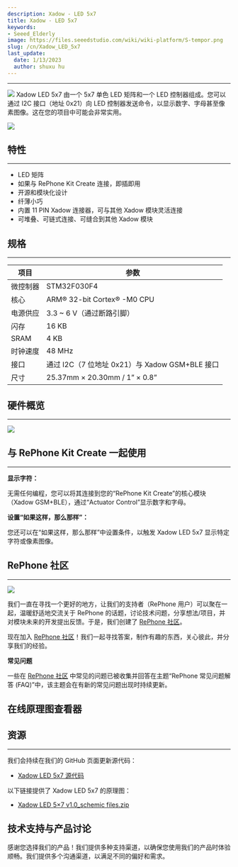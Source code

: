 ```yaml
---
description: Xadow - LED 5x7
title: Xadow - LED 5x7
keywords:
- Seeed_Elderly
image: https://files.seeedstudio.com/wiki/wiki-platform/S-tempor.png
slug: /cn/Xadow_LED_5x7
last_update:
  date: 1/13/2023
  author: shuxu hu
---
```


---
![](https://files.seeedstudio.com/wiki/Xadow_LED_5x7/images/Xadow_LED_5x7.JPG)
Xadow LED 5x7 由一个 5x7 单色 LED 矩阵和一个 LED 控制器组成。您可以通过 I2C 接口（地址 0x21）向 LED 控制器发送命令，以显示数字、字母甚至像素图像。这在您的项目中可能会非常实用。

[![](https://files.seeedstudio.com/wiki/Xadow_LED_5x7/images/300px-Get_One_Now_Banner.png)](https://www.seeedstudio.com/Xadow-LED-5-x-7-p-2561.html)

## 特性
---
- LED 矩阵
- 如果与 RePhone Kit Create 连接，即插即用
- 开源和模块化设计
- 纤薄小巧
- 内置 11 PIN Xadow 连接器，可与其他 Xadow 模块灵活连接
- 可堆叠、可链式连接、可缝合到其他 Xadow 模块

## 规格
---
|项目|参数|
|---|---|
|微控制器|	STM32F030F4
|核心|	ARM® 32-bit Cortex® -M0 CPU
|电源供应|	3.3 ~ 6 V（通过断路引脚）
|闪存|	16 KB
|SRAM	|4 KB
|时钟速度|	48 MHz
|接口|	通过 I2C（7 位地址 0x21）与 Xadow GSM+BLE 接口
|尺寸|	25.37mm × 20.30mm / 1” × 0.8”

## 硬件概览
---
![](https://files.seeedstudio.com/wiki/Xadow_LED_5x7/images/800px-Xadow_LED_5x7.png)

## 与 RePhone Kit Create 一起使用
---
**显示字符：**

无需任何编程，您可以将其连接到您的“RePhone Kit Create”的核心模块（Xadow GSM+BLE），通过“Actuator Control”显示数字和字母。

**设置“如果这样，那么那样”：**

您还可以在“如果这样，那么那样”中设置条件，以触发 Xadow LED 5x7 显示特定字符或像素图像。

## RePhone 社区
---
[![](https://files.seeedstudio.com/wiki/Xadow_LED_5x7/images/300px-RePhone_Community-2.png)](https://community.seeedstudio.com/discover.html?t=RePhone)

我们一直在寻找一个更好的地方，让我们的支持者（RePhone 用户）可以聚在一起，温暖舒适地交流关于 RePhone 的话题，讨论技术问题，分享想法/项目，并对模块未来的开发提出反馈。于是，我们创建了 [RePhone 社区](https://community.seeedstudio.com/discover.html?t=RePhone)。

现在加入 [RePhone 社区](https://community.seeedstudio.com/discover.html?t=RePhone)！我们一起寻找答案，制作有趣的东西，关心彼此，并分享我们的经验。

**常见问题**

一些在 [RePhone 社区](https://community.seeedstudio.com/discover.html?t=RePhone) 中常见的问题已被收集并回答在主题“RePhone 常见问题解答 (FAQ)”中，该主题会在有新的常见问题出现时持续更新。

## 在线原理图查看器
<div className="altium-ecad-viewer" data-project-src="https://files.seeedstudio.com/wiki/Xadow_LED_5x7/res/202000746_PCBA%3BXadow%20LED%205%C3%977%20v1.0_schemic%20files.zip" style={{borderRadius: '0px 0px 4px 4px', height: 500, borderStyle: 'solid', borderWidth: 1, borderColor: 'rgb(241, 241, 241)', overflow: 'hidden', maxWidth: 1280, maxHeight: 700, boxSizing: 'border-box'}}>
</div>

## 资源
---
我们会持续在我们的 GitHub 页面更新源代码：

- [Xadow LED 5x7 源代码](https://github.com/WayenWeng/Xadow_LED_5x7/)

以下链接提供了 Xadow LED 5x7 的原理图：

- [Xadow LED 5×7 v1.0_schemic files.zip](https://files.seeedstudio.com/wiki/Xadow_LED_5x7/res/202000746_PCBA%3BXadow%20LED%205%C3%977%20v1.0_schemic%20files.zip)

## 技术支持与产品讨论

感谢您选择我们的产品！我们提供多种支持渠道，以确保您使用我们的产品时体验顺畅。我们提供多个沟通渠道，以满足不同的偏好和需求。

<div class="button_tech_support_container">
<a href="https://forum.seeedstudio.com/" class="button_forum"></a> 
<a href="https://www.seeedstudio.com/contacts" class="button_email"></a>
</div>

<div class="button_tech_support_container">
<a href="https://discord.gg/eWkprNDMU7" class="button_discord"></a> 
<a href="https://github.com/Seeed-Studio/wiki-documents/discussions/69" class="button_discussion"></a>
</div>
